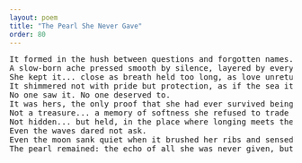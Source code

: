 ```yaml
---
layout: poem
title: "The Pearl She Never Gave"
order: 80
---
```


<pre>
It formed in the hush between questions and forgotten names.
A slow-born ache pressed smooth by silence, layered by everything she could never say.
She kept it... close as breath held too long, as love unreturned.
It shimmered not with pride but protection, as if the sea itself had entrusted her sorrow with a jewel.
No one saw it. No one deserved to.
It was hers, the only proof that she had ever survived being unloved.
Not a treasure... a memory of softness she refused to trade for recognition.
Not hidden... but held, in the place where longing meets the refusal to beg.
Even the waves dared not ask.
Even the moon sank quiet when it brushed her ribs and sensed that this was not a wound to steal from.
The pearl remained: the echo of all she was never given, but never stopped carrying.
</pre>
